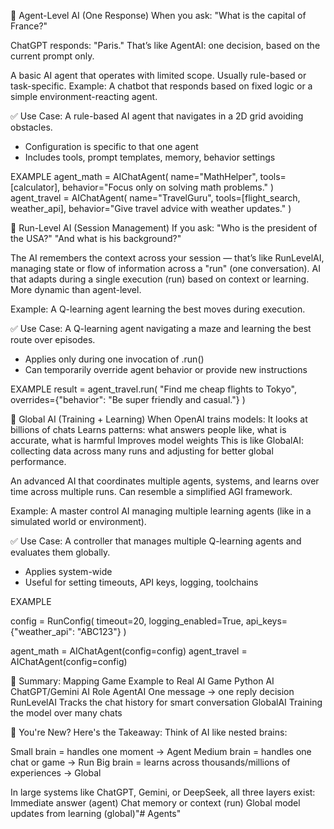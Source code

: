 🔹 Agent-Level AI (One Response)
When you ask:
"What is the capital of France?"

ChatGPT responds:
"Paris."
That’s like AgentAI: one decision, based on the current prompt only.

A basic AI agent that operates with limited scope. Usually rule-based or task-specific.
Example: A chatbot that responds based on fixed logic or a simple environment-reacting agent.

✅ Use Case:
A rule-based AI agent that navigates in a 2D grid avoiding obstacles.


- Configuration is specific to that one agent
- Includes tools, prompt templates, memory, behavior settings

EXAMPLE
agent_math = AIChatAgent(
    name="MathHelper",
    tools=[calculator],
    behavior="Focus only on solving math problems."
)
agent_travel = AIChatAgent(
    name="TravelGuru",
    tools=[flight_search, weather_api],
    behavior="Give travel advice with weather updates."
)






🔹 Run-Level AI (Session Management)
If you ask:
"Who is the president of the USA?"
"And what is his background?"

The AI remembers the context across your session — that’s like RunLevelAI, managing state or flow of information across a "run" (one conversation).
AI that adapts during a single execution (run) based on context or learning. More dynamic than agent-level.

Example: A Q-learning agent learning the best moves during execution.

✅ Use Case:
A Q-learning agent navigating a maze and learning the best route over episodes.


- Applies only during one invocation of .run()
- Can temporarily override agent behavior or provide new instructions

EXAMPLE
result = agent_travel.run(
    "Find me cheap flights to Tokyo",
    overrides={"behavior": "Be super friendly and casual."}
)




🔹 Global AI (Training + Learning)
When OpenAI trains models:
It looks at billions of chats
Learns patterns: what answers people like, what is accurate, what is harmful
Improves model weights
This is like GlobalAI: collecting data across many runs and adjusting for better global performance.

An advanced AI that coordinates multiple agents, systems, and learns over time across multiple runs. Can resemble a simplified AGI framework.

Example: A master control AI managing multiple learning agents (like in a simulated world or environment).

✅ Use Case:
A controller that manages multiple Q-learning agents and evaluates them globally.


- Applies system-wide
- Useful for setting timeouts, API keys, logging, toolchains

EXAMPLE

config = RunConfig(
    timeout=20,
    logging_enabled=True,
    api_keys={"weather_api": "ABC123"}
)

agent_math = AIChatAgent(config=config)
agent_travel = AIChatAgent(config=config)






🔄 Summary: Mapping Game Example to Real AI
Game Python AI	ChatGPT/Gemini AI Role
AgentAI	One message → one reply decision
RunLevelAI	Tracks the chat history for smart conversation
GlobalAI	Training the model over many chats


👶 You're New? Here's the Takeaway:
Think of AI like nested brains:

Small brain = handles one moment → Agent
Medium brain = handles one chat or game → Run
Big brain = learns across thousands/millions of experiences → Global

In large systems like ChatGPT, Gemini, or DeepSeek, all three layers exist:
Immediate answer (agent)
Chat memory or context (run)
Global model updates from learning (global)"# Agents" 
